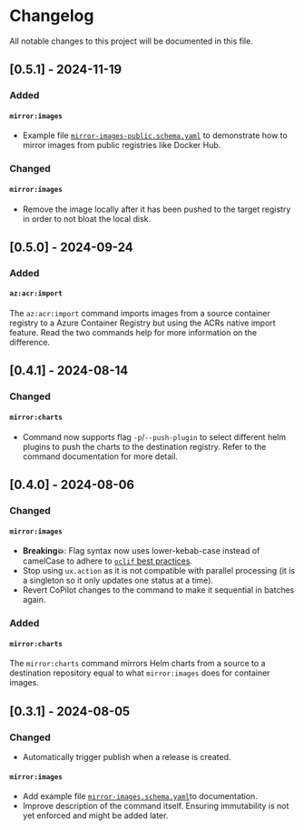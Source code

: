# Changelog

All notable changes to this project will be documented in this file.

## [0.5.1] - 2024-11-19

### Added
#### `mirror:images`
- Example file [`mirror-images-public.schema.yaml`](./examples/mirror-images-public.schema.yaml) to demonstrate how to mirror images from public registries like Docker Hub.

### Changed
#### `mirror:images`
- Remove the image locally after it has been pushed to the target registry in order to not bloat the local disk.

## [0.5.0] - 2024-09-24

### Added
#### `az:acr:import`
The `az:acr:import` command imports images from a source container registry to a Azure Container Registry but using the ACRs native import feature. Read the two commands help for more information on the difference.

## [0.4.1] - 2024-08-14

### Changed
#### `mirror:charts`
- Command now supports flag `-p`/`--push-plugin` to select different helm plugins to push the charts to the destination registry. Refer to the command documentation for more detail.

## [0.4.0] - 2024-08-06

### Changed
#### `mirror:images`
- **Breaking💥**: Flag syntax now uses lower-kebab-case instead of camelCase to adhere to [`oclif` best practices](https://github.com/oclif/oclif/blob/main/src/commands/readme.ts).
- Stop using `ux.action` as it is not compatible with parallel processing (it is a singleton so it only updates one status at a time).
- Revert CoPilot changes to the command to make it sequential in batches again.

### Added
#### `mirror:charts`
The `mirror:charts` command mirrors Helm charts from a source to a destination repository equal to what `mirror:images` does for container images.

## [0.3.1] - 2024-08-05

### Changed
- Automatically trigger publish when a release is created.

#### `mirror:images`
- Add example file [`mirror-images.schema.yaml`](./examples/mirror-images.schema.yaml)to documentation.
- Improve description of the command itself. Ensuring immutability is not yet enforced and might be added later.
